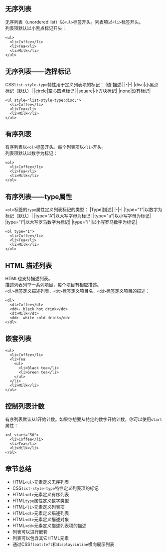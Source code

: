## 无序列表
无序列表（unordered list）以`<ul>`标签开头。列表项以`<li>`标签开头。  
列表项默认以小黑点标记开头：
```
<ul>
  <li>Coffee</li>
  <li>Tea</li>
  <li>Milk</li>
</ul>
```
## 无序列表——选择标记
CSS`list-style-type`特性用于定义列表项的标记：
|值|描述|
|-|-|
|disc|小黑点标记（默认）|
|circle|空心圆点标记|
|square|小方块标记|
|none|没有标记|

```
<ul style="list-style-type:disc;">
  <li>Coffee</li>
  <li>Tea</li>
  <li>Milk</li>
</ul>
```
## 有序列表
有序列表以`<ol>`标签开头。每个列表项以`<li>`开头。  
列表项默认以数字为标记：
```
<ol>
  <li>Coffee</li>
  <li>Tea</li>
  <li>Milk</li>
</ol>
```
## 有序列表——type属性
`<ol>`标签的`type`属性定义列表标记的类型：
|Type|描述|
|-|-|
|type="1"|以数字为标记（默认）|
|type="A"|以大写字母为标记|
|type="a"|以小写字母为标记|
|type="I"|以大写罗马数字为标记|
|type="i"|以小写罗马数字为标记|

```
<ol type="1">
  <li>Coffee</li>
  <li>Tea</li>
  <li>Milk</li>
</ol>
```
## HTML 描述列表
HTML也支持描述列表。  
描述列表列举一系列项目，每个项目有相应描述。  
`<dl>`标签定义描述列表，`<dt>`标签定义项目名，`<dd>`标签定义项目的描述：
```
<dl>
  <dt>Coffee</dt>
  <dd>- black hot drink</dd>
  <dt>Milk</dt>
  <dd>- white cold drink</dd>
</dl>
```
## 嵌套列表
```
<ul>
  <li>Coffee</li>
  <li>Tea
    <ul>
      <li>Black tea</li>
      <li>Green tea</li>
    </ul>
  </li>
  <li>Milk</li>
</ul>
```
## 控制列表计数
有序列表默认从1开始计数。如果你想要从特定的数字开始计数，你可以使用`start`属性：
```
<ol start="50">
  <li>Coffee</li>
  <li>Tea</li>
  <li>Milk</li>
</ol>
```
## 章节总结
- HTML`<ul>`元素定义无序列表
- CSS`list-style-type`特性定义列表项的标记
- HTML`<ol>`元素定义有序列表
- HTML`type`属性定义数字类型
- HTML`<li>`元素定义列表项
- HTML`<dl>`元素定义描述列表
- HTML`<dt>`元素定义描述对象
- HTML`<dd>`元素定义描述列表项的描述
- 列表可以进行嵌套
- 列表可以包含其它HTML元素
- 通过CSS`float:left`和`display:inline`横向展示列表
